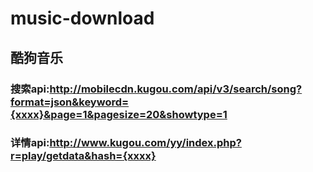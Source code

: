 # music-download
## 酷狗音乐
### 搜索api:http://mobilecdn.kugou.com/api/v3/search/song?format=json&keyword={xxxx}&page=1&pagesize=20&showtype=1
### 详情api:http://www.kugou.com/yy/index.php?r=play/getdata&hash={xxxx}
